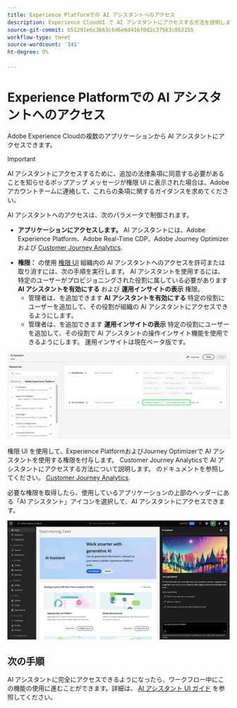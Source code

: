 ```yaml
---
title: Experience Platformでの AI アシスタントへのアクセス
description: Experience CloudUI で AI アシスタントにアクセスする方法を説明します。
source-git-commit: b51291e6c3663c6d6e6d416f0d2c37563c852155
workflow-type: tm+mt
source-wordcount: '341'
ht-degree: 0%

---
```


# Experience Platformでの AI アシスタントへのアクセス

Adobe Experience Cloudの複数のアプリケーションから AI アシスタントにアクセスできます。

>[!IMPORTANT]
>
>AI アシスタントにアクセスするために、追加の法律条項に同意する必要があることを知らせるポップアップ メッセージが権限 UI に表示された場合は、Adobeアカウントチームに連絡して、これらの条項に関するガイダンスを求めてください。

AI アシスタントへのアクセスは、次のパラメータで制御されます。

* **アプリケーションにアクセスします。** AI アシスタントには、Adobe Experience Platform、Adobe Real-Time CDP、Adobe Journey Optimizerおよび [Customer Journey Analytics](https://experienceleague.adobe.com/en/docs/analytics-platform/using/ai-assistant).
<!-- * **Contractual access:** Your company must agree to certain [!DNL GenAI]-related legal terms before your organization can use AI Assistant. Contact your organization's administrator or your Adobe Account Team if you are not able to access AI Assistant.  -->
* **権限：** の使用 [権限 UI](../access-control/abac/ui/permissions.md) 組織内の AI アシスタントへのアクセスを許可または取り消すには、次の手順を実行します。 AI アシスタントを使用するには、特定のユーザーがプロビジョニングされた役割に属している必要があります **AI アシスタントを有効にする** および **運用インサイトの表示** 権限。
   * 管理者は、を追加できます **AI アシスタントを有効にする** 特定の役割にユーザーを追加して、その役割が組織の AI アシスタントにアクセスできるようにします。
   * 管理者は、を追加できます **運用インサイトの表示** 特定の役割にユーザーを追加して、その役割で AI アシスタントの操作インサイト機能を使用できるようにします。 運用インサイトは現在ベータ版です。

![特定の役割に含まれる AI アシスタントを有効にする権限およびオペレーショナルインサイトを表示権限を持つ権限 UI ページ。](./images/permissions.png)

権限 UI を使用して、Experience PlatformおよびJourney Optimizerで AI アシスタントを使用する権限を付与します。 Customer Journey Analyticsで AI アシスタントにアクセスする方法について説明します。 のドキュメントを参照してください。 [Customer Journey Analytics](https://experienceleague.adobe.com/en/docs/analytics-platform/using/ai-assistant).

必要な権限を取得したら、使用しているアプリケーションの上部のヘッダーにある「AI アシスタント」アイコンを選択して、AI アシスタントにアクセスできます。

![初めてのユーザーエクスペリエンスを実現する AI アシスタント。](./images/ai-assistant.png)

## 次の手順

AI アシスタントに完全にアクセスできるようになったら、ワークフロー中にこの機能の使用に進むことができます。詳細は、 [AI アシスタント UI ガイド](./ui-guide.md) を参照してください。